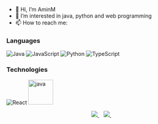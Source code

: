- 👋 Hi, I’m AminM
- 👀 I’m interested in java, python and web programming
- 📫 How to reach me:
### Languages

![Java](https://img.shields.io/badge/-Java-000?&logo=Java&logoColor=007396)
![JavaScript](https://img.shields.io/badge/-JavaScript-000?&logo=JavaScript)
![Python](https://img.shields.io/badge/-Python-000?&logo=Python)
![TypeScript](https://img.shields.io/badge/-TypeScript-000?&logo=TypeScript)

### Technologies

![React](https://img.shields.io/badge/-React-000?&logo=React)
<img src="https://www.vectorlogo.zone/logos/java/java-icon.svg" alt="java" width="65" height="65"/>


<p align='center'>
  <a href="mailto:aminfarid1234@gmail.com">
    <img src="https://img.shields.io/badge/Gmail-D14836?style=for-the-badge&logo=gmail&logoColor=white" />
  </a>&nbsp;&nbsp;
  <a href="https://www.telegram.me/M_AminMM">
    <img src="https://img.shields.io/badge/Telegram-2CA5E0?style=for-the-badge&logo=telegram&logoColor=white" />
  </a>&nbsp;&nbsp;
  
</p>
